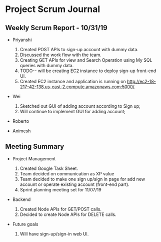 # Project Scrum Journal

## Weekly Scrum Report - 10/31/19

* Priyanshi
  1. Created POST APIs to sign-up account with dummy data.
  2. Discussed the work flow with the team.
  3. Creating GET APIs for view and Search Operation using My SQL queries with dummy data.
  4. TODO-- will be creating EC2 instance to deploy sign-up front-end UI.
  5. Created EC2 instance and application is running on http://ec2-18-217-42-138.us-east-2.compute.amazonaws.com:5000/.

* Wei
  1. Sketched out GUI of adding account according to Sign up;
  2. Will continue to implement GUI for adding account;

* Roberto

* Animesh

## Meeting Summary

* Project Management
  1. Created Google Task Sheet.
  2. Team decided on communication as XP value
  3. Team decided to make one sign up/sign in page for add new account or operate existing account (front-end part). 
  4. Sprint planning meeting set for 11/07/19
* Backend
  1. Created Node APIs for GET/POST calls.
  2. Decided to create Node APIs for DELETE calls.
  
* Future goals
  1. Will have sign-up/sign-in web UI.
 
